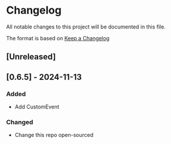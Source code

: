 # Changelog

All notable changes to this project will be documented in this file.

The format is based on [Keep a Changelog](https://keepachangelog.com/en/1.0.0/)

## [Unreleased]

## [0.6.5] - 2024-11-13

### Added
- Add CustomEvent

### Changed

- Change this repo open-sourced